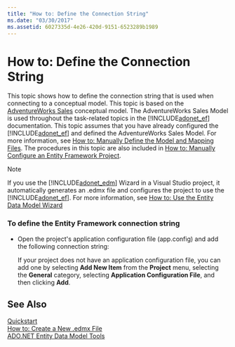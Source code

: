 ```yaml
---
title: "How to: Define the Connection String"
ms.date: "03/30/2017"
ms.assetid: 6027335d-4e26-420d-9151-6523289b1989
---
```

# How to: Define the Connection String
This topic shows how to define the connection string that is used when connecting to a conceptual model. This topic is based on the [AdventureWorks Sales](https://msdn.microsoft.com/library/f16cd988-673f-4376-b034-129ca93c7832) conceptual model. The AdventureWorks Sales Model is used throughout the task-related topics in the [!INCLUDE[adonet_ef](../../../../../includes/adonet-ef-md.md)] documentation. This topic assumes that you have already configured the [!INCLUDE[adonet_ef](../../../../../includes/adonet-ef-md.md)] and defined the AdventureWorks Sales Model. For more information, see [How to: Manually Define the Model and Mapping Files](https://msdn.microsoft.com/library/d4fd6864-f2a1-48f0-aa32-1e318775a99a). The procedures in this topic are also included in [How to: Manually Configure an Entity Framework Project](https://msdn.microsoft.com/library/73f6ae1d-b3b2-4577-aebd-ad5a75954e9e).  
  
> [!NOTE]
>  If you use the [!INCLUDE[adonet_edm](../../../../../includes/adonet-edm-md.md)] Wizard in a Visual Studio project, it automatically generates an .edmx file and configures the project to use the [!INCLUDE[adonet_ef](../../../../../includes/adonet-ef-md.md)]. For more information, see [How to: Use the Entity Data Model Wizard](https://msdn.microsoft.com/library/dadb058a-c5d9-4c5c-8b01-28044112231d)  
  
### To define the Entity Framework connection string  
  
-   Open the project's application configuration file (app.config) and add the following connection string:  
  
  
  
     If your project does not have an application configuration file, you can add one by selecting **Add New Item** from the **Project** menu, selecting the **General** category, selecting **Application Configuration File**, and then clicking **Add**.  
  
## See Also  
 [Quickstart](https://msdn.microsoft.com/library/0bc534be-789f-4819-b9f6-76e51d961675)  
 [How to: Create a New .edmx File](https://msdn.microsoft.com/library/beb8189e-e51c-4051-839c-9902c224abf2)  
 [ADO.NET Entity Data Model  Tools](https://msdn.microsoft.com/library/91076853-0881-421b-837a-f582f36be527)
